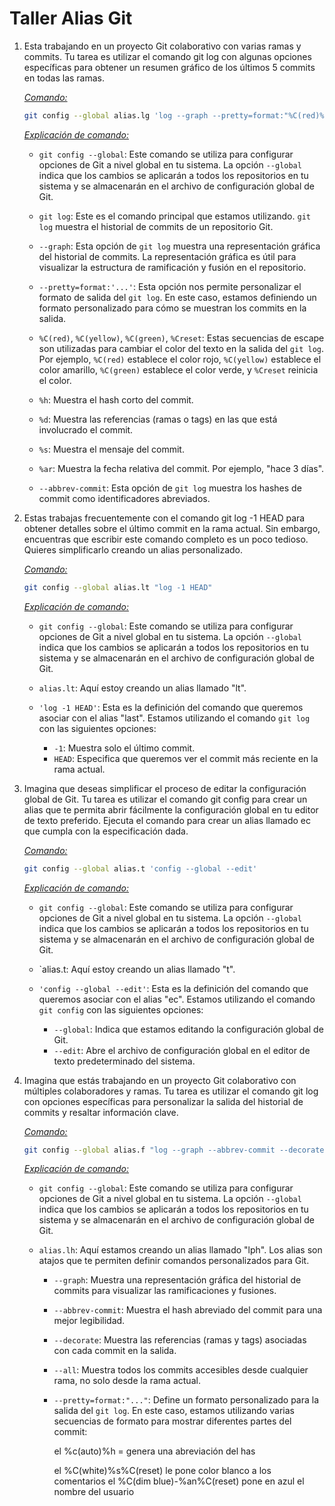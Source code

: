 # Taller Alias  Git

1. Esta trabajando en un proyecto Git colaborativo con varias ramas y commits. Tu tarea es
   utilizar el comando git log con algunas opciones específicas para obtener un resumen
   gráfico de los últimos 5 commits en todas las ramas.

   <u>*Comando:*</u>

   ```bash
   git config --global alias.lg 'log --graph --pretty=format:"%C(red)%h%Creset%C(yellow)%d%Creset %s %C(green)(%ar)%Creset" --abbrev-commit'
   ```

   <u>*Explicación de comando:*</u>

   - `git config --global`: Este comando se utiliza para configurar opciones de Git a nivel global en tu sistema. La opción `--global` indica que los cambios se aplicarán a todos los repositorios en tu sistema y se almacenarán en el archivo de configuración global de Git.

   - `git log`: Este es el comando principal que estamos utilizando. `git log` muestra el historial de commits de un repositorio Git.

   - `--graph`: Esta opción de `git log` muestra una representación gráfica del historial de commits. La representación gráfica es útil para visualizar la estructura de ramificación y fusión en el repositorio.

   - `--pretty=format:'...'`: Esta opción nos permite personalizar el formato de salida del `git log`. En este caso, estamos definiendo un formato personalizado para cómo se muestran los commits en la salida.

   - `%C(red)`, `%C(yellow)`, `%C(green)`, `%Creset`: Estas secuencias de escape son utilizadas para cambiar el color del texto en la salida del `git log`. Por ejemplo, `%C(red)` establece el color rojo, `%C(yellow)` establece el color amarillo, `%C(green)` establece el color verde, y `%Creset` reinicia el color.

   - `%h`: Muestra el hash corto del commit.

   - `%d`: Muestra las referencias (ramas o tags) en las que está involucrado el commit.

   - `%s`: Muestra el mensaje del commit.

   - `%ar`: Muestra la fecha relativa del commit. Por ejemplo, "hace 3 días".

   - `--abbrev-commit`: Esta opción de `git log` muestra los hashes de commit como identificadores abreviados.

   

2. Estas trabajas frecuentemente con el comando git log -1 HEAD para obtener detalles sobre
   el último commit en la rama actual. Sin embargo, encuentras que escribir este comando
   completo es un poco tedioso. Quieres simplificarlo creando un alias personalizado.

   <u>*Comando:*</u>

   ```bash
   git config --global alias.lt "log -1 HEAD"
   ```

   <u>*Explicación de comando:*</u>

   - `git config --global`: Este comando se utiliza para configurar opciones de Git a nivel global en tu sistema. La opción `--global` indica que los cambios se aplicarán a todos los repositorios en tu sistema y se almacenarán en el archivo de configuración global de Git.

   - `alias.lt`: Aquí estoy creando un alias llamado "lt". 

   - `'log -1 HEAD'`: Esta es la definición del comando que queremos asociar con el alias "last". Estamos utilizando el comando `git log` con las siguientes opciones:
      - `-1`: Muestra solo el último commit.
      - `HEAD`: Especifica que queremos ver el commit más reciente en la rama actual.

   

3. Imagina que deseas simplificar el proceso de editar la configuración global de Git. Tu tarea
   es utilizar el comando git config para crear un alias que te permita abrir fácilmente la
   configuración global en tu editor de texto preferido. Ejecuta el comando para crear un alias
   llamado ec que cumpla con la especificación dada.

   <u>*Comando:*</u>

   ```bash
   git config --global alias.t 'config --global --edit'
   ```

   <u>*Explicación de comando:*</u>

   - `git config --global`: Este comando se utiliza para configurar opciones de Git a nivel global en tu sistema. La opción `--global` indica que los cambios se aplicarán a todos los repositorios en tu sistema y se almacenarán en el archivo de configuración global de Git.

   - `alias.t: Aquí estoy creando un alias llamado "t". 

   - `'config --global --edit'`: Esta es la definición del comando que queremos asociar con el alias "ec". Estamos utilizando el comando `git config` con las siguientes opciones:
      - `--global`: Indica que estamos editando la configuración global de Git.
      - `--edit`: Abre el archivo de configuración global en el editor de texto predeterminado del sistema.

   

4. Imagina que estás trabajando en un proyecto Git colaborativo con múltiples colaboradores
   y ramas. Tu tarea es utilizar el comando git log con opciones específicas para personalizar
   la salida del historial de commits y resaltar información clave.

   <u>*Comando:*</u>

   ```bash
   git config --global alias.f "log --graph --abbrev-commit --decorate --format=format:'%C(auto)%h %d%C(red) %C(white)%s%C(reset)-%C(dim blue)-[%an]%C(reset)'"
   
   ```

   <u>*Explicación de comando:*</u>

   

   - `git config --global`: Este comando se utiliza para configurar opciones de Git a nivel global en tu sistema. La opción `--global` indica que los cambios se aplicarán a todos los repositorios en tu sistema y se almacenarán en el archivo de configuración global de Git.

   - `alias.lh`: Aquí estamos creando un alias llamado "lph". Los alias son atajos que te permiten definir comandos personalizados para Git.

     - `--graph`: Muestra una representación gráfica del historial de commits para visualizar las ramificaciones y fusiones.

     - `--abbrev-commit`: Muestra el hash abreviado del commit para una mejor legibilidad.

     - `--decorate`: Muestra las referencias (ramas y tags) asociadas con cada commit en la salida.

     - `--all`: Muestra todos los commits accesibles desde cualquier rama, no solo desde la rama actual.

     - `--pretty=format:"..."`: Define un formato personalizado para la salida del `git log`. En este caso, estamos utilizando varias secuencias de formato para mostrar diferentes partes del commit:
       
       
       el %c(auto)%h = genera una abreviación del has
       
       el %C(white)%s%C(reset) le pone color blanco a los comentarios 
       el %C(dim blue)-%an%C(reset) pone en azul el nombre del usuario

   



